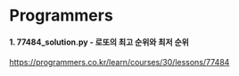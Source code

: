 # Programmers
#### 1. 77484_solution.py - 로또의 최고 순위와 최저 순위
https://programmers.co.kr/learn/courses/30/lessons/77484
